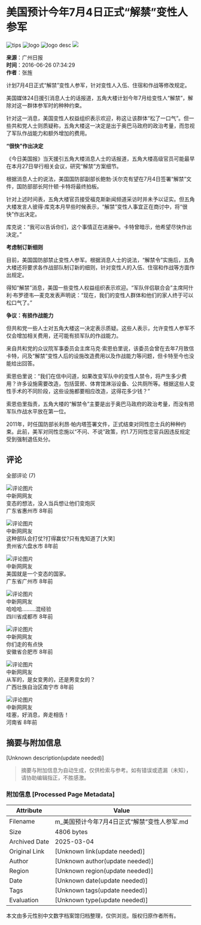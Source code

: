 # 美国预计今年7月4日正式“解禁”变性人参军

![tips](/img/iostips.dfcb3e81.png)
![logo](/img/zgxxwlogo.09fcffbc.png)
![logo desc](/img/topsltxxw.60d2699f.png)
![](http://www.chinanews.com/cr/2016/0626/269289961.jpg)

**来源**：广州日报  
**时间**：2016-06-26 07:34:29  
**作者**：张旌  

计划7月4日正式“解禁”变性人参军，针对变性人入伍、住宿和作战等修改规定。

美国媒体24日援引消息人士的话报道，五角大楼计划今年7月给变性人“解禁”，解除对这一群体参军时的种种约束。

针对这一消息，美国变性人权益组织表示欢迎，称这让该群体“松了一口气”。但一些共和党人士则质疑称，五角大楼这一决定是出于奥巴马政府的政治考量，而忽视了军队作战能力和额外增加的费用。

**“很快”作出决定**

《今日美国报》当天援引五角大楼消息人士的话报道，五角大楼高级官员可能最早在本月27日举行相关会议，研究“解禁”方案细节。

根据消息人士的说法，美国国防部副部长鲍勃·沃尔克有望在7月4日签署“解禁”文件，国防部部长阿什顿·卡特将最终拍板。

针对上述时间表，五角大楼官员接受福克斯新闻频道采访时并未予以证实。但五角大楼发言人彼得·库克本月早些时候表示，“解禁”变性人事宜正在商讨中，将“很快”作出决定。

库克说：“我可以告诉你们，这个事情正在进展中。卡特曾暗示，他希望尽快作出决定。”

**考虑制订新细则**

目前，美国国防部禁止变性人参军。根据消息人士的说法，“解禁令”实施后，五角大楼还将要求各作战部队制订新的细则，针对变性人的入伍、住宿和作战等方面作出规定。

得知“解禁”消息，美国一些变性人权益组织表示欢迎。“军队伴侣联合会”主席阿什利·布罗德韦—麦克发表声明说：“现在，我们的变性人群体和他们的家人终于可以松口气了。”

**争议：有损作战能力**

但共和党一些人士对五角大楼这一决定表示质疑。这些人表示，允许变性人参军不仅会增加相关费用，还可能有损军队的作战能力。

来自共和党的众议院军事委员会主席马克·索恩伯里说，该委员会曾在去年7月致信卡特，问及“解禁”变性人后的设施改造费用以及作战能力等问题，但卡特至今也没能给出回答。

索恩伯里说：“我们在信中问道，如果改变军队中的变性人禁令，将产生多少费用？许多设施需要改造，包括营房、体育馆淋浴设备、公共厕所等。根据这些人变性手术的不同阶段，这些设施都要相应改造，这得花多少钱？”

索恩伯里指责，五角大楼的“解禁令”主要是出于奥巴马政府的政治考量，而没有把军队作战水平放在第一位。

2011年，时任国防部长利昂·帕内塔签署文件，正式结束对同性恋士兵的种种约束。此前，美军对同性恋施以“不问、不说”政策，约1.7万同性恋官兵因违反规定受到强制退伍处分。 

## 评论

全部评论 (7)

![评论图片](http://e80c500186e5e.cdn.sohucs.com/fac494264beff70ed91fedf32783552b_default_1449555756826_jpg)  
中新网网友  
变态的想法，没人当兵想让他们变炮灰  
广东省惠州市   8年前  

![评论图片](http://e80c500186e5e.cdn.sohucs.com/fac494264beff70ed91fedf32783552b_default_1449555756826_jpg)  
中新网网友  
这种部队会打仗?打得赢仗?只有鬼知道了\[大笑\]  
贵州省六盘水市   8年前  

![评论图片](http://e80c500186e5e.cdn.sohucs.com/fac494264beff70ed91fedf32783552b_default_1449555756826_jpg)  
中新网网友  
美国就是一个变态的国家。  
广东省广州市   8年前  

![评论图片](http://e80c500186e5e.cdn.sohucs.com/fac494264beff70ed91fedf32783552b_default_1449555756826_jpg)  
中新网网友  
哈哈哈………混经验  
四川省成都市   8年前  

![评论图片](http://e80c500186e5e.cdn.sohucs.com/fac494264beff70ed91fedf32783552b_default_1449555756826_jpg)  
中新网网友  
你们走的有点快  
安徽省合肥市   8年前  

![评论图片](http://e80c500186e5e.cdn.sohucs.com/fac494264beff70ed91fedf32783552b_default_1449555756826_jpg)  
中新网网友  
从军的，是女变男的，还是男变女的？  
广西壮族自治区南宁市   8年前  

![评论图片](http://e80c500186e5e.cdn.sohucs.com/fac494264beff70ed91fedf32783552b_default_1449555756826_jpg)  
中新网网友  
哇塞，好消息，奔走相告！  
河南省   8年前  
<!-- tcd_original_link https://m.chinanews.com.cn/wap/detail/chs/zw/7917617.shtml -->


## 摘要与附加信息

<!-- tcd_abstract -->
[Unknown description(update needed)]
<!-- tcd_abstract_end -->

> 摘要与附加信息为自动生成，仅供检索与参考。如有错误或遗漏（未知），请协助编辑指正，不胜感激。

### 附加信息 [Processed Page Metadata]

| Attribute       | Value                                  |
|-----------------|----------------------------------------|
| Filename        | m_美国预计今年7月4日正式“解禁”变性人参军.md                             |
| Size            | 4806 bytes                           |
| Archived Date   | 2025-03-04                             |
| Original Link   | [Unknown link(update needed)]                       |
| Author          | [Unknown author(update needed)]                               |
| Region          | [Unknown region(update needed)]                               |
| Date            | [Unknown date(update needed)]                                 |
| Tags            | [Unknown tags(update needed)]                                 |
| Evaluation            | [Unknown type(update needed)]                                 |
<!-- tcd_table_end -->

本文由多元性别中文数字档案馆归档整理，仅供浏览。版权归原作者所有。
